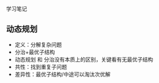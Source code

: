 学习笔记

## 动态规划
- 定义：分解复杂问题
- 分治+最优子结构
- 动态规划 和 分治没有本质上的区别，关键看有无最优子结构
- 共性：找到重复子问题
- 差异性：最优子结构/中途可以淘汰次优解
